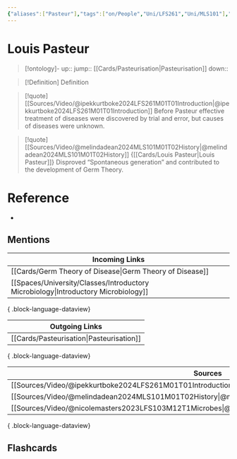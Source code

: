 ```yaml
---
{"aliases":["Pasteur"],"tags":["on/People","Uni/LFS261","Uni/MLS101"],"dg-publish":true,"permalink":"/cards/louis-pasteur/","dgPassFrontmatter":true}
---
```


# Louis Pasteur

> [!ontology]-
> up:: 
> jump:: [[Cards/Pasteurisation\|Pasteurisation]]
> down:: 

> [!Definition] Definition

> [!quote] [[Sources/Video/@ipekkurtboke2024LFS261M01T01Introduction\|@ipekkurtboke2024LFS261M01T01Introduction]]
> Before Pasteur effective treatment of diseases were discovered by trial and error, but causes of diseases were unknown.

> [!quote] [[Sources/Video/@melindadean2024MLS101M01T02History\|@melindadean2024MLS101M01T02History]]
> {[[Cards/Louis Pasteur\|Louis Pasteur]]} Disproved “Spontaneous generation” and contributed to the development of Germ Theory.

# Reference

- 

## Mentions

| Incoming Links                                                                        |
| ------------------------------------------------------------------------------------- |
| [[Cards/Germ Theory of Disease\|Germ Theory of Disease]]                           |
| [[Spaces/University/Classes/Introductory Microbiology\|Introductory Microbiology]] |

{ .block-language-dataview}

| Outgoing Links                              |
| ------------------------------------------- |
| [[Cards/Pasteurisation\|Pasteurisation]] |

{ .block-language-dataview}

| Sources                                                                                                   |
| --------------------------------------------------------------------------------------------------------- |
| [[Sources/Video/@ipekkurtboke2024LFS261M01T01Introduction\|@ipekkurtboke2024LFS261M01T01Introduction]] |
| [[Sources/Video/@melindadean2024MLS101M01T02History\|@melindadean2024MLS101M01T02History]]             |
| [[Sources/Video/@nicolemasters2023LFS103M12T1Microbes\|@nicolemasters2023LFS103M12T1Microbes]]         |

{ .block-language-dataview}

## Flashcards